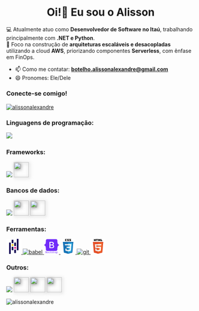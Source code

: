 <h1 align="center">Oi!👋 Eu sou o Alisson</h1>

💻 Atualmente atuo como **Desenvolvedor de Software no Itaú**, trabalhando principalmente com **.NET e Python**.  
🚀 Foco na construção de **arquiteturas escaláveis e desacopladas** utilizando a cloud **AWS**, priorizando componentes **Serverless**, com ênfase em FinOps.  

- 📫 Como me contatar: **botelho.alissonalexandre@gmail.com**  
- 😄 Pronomes: Ele/Dele  

<h3 align="left">Conecte-se comigo!</h3>
<p align="left">
<a href="https://linkedin.com/in/alissonalexandre" target="blank">
<img align="center" src="https://raw.githubusercontent.com/rahuldkjain/github-profile-readme-generator/master/src/images/icons/Social/linked-in-alt.svg" alt="alissonalexandre" height="30" width="40" />
</a>
</p>

<h3 align="left">Linguagens de programação:</h3>
<p align="left"> 
 <img src="https://skillicons.dev/icons?i=dotnet,py,java,js,php,c" />
</p>

<h3 align="left">Frameworks:</h3>
<p align="left">
  <img src="https://skillicons.dev/icons?i=express,flask,fastapi" />
  <img src="https://cdn.jsdelivr.net/gh/devicons/devicon@latest/icons/codeigniter/codeigniter-plain.svg" width="40" height="40" style="filter: drop-shadow(2px 2px 4px rgba(0, 0, 0, 0.5));"/>
</p>

<h3 align="left">Bancos de dados:</h3>
<p align="left"> 
   <img src="https://skillicons.dev/icons?i=mysql,dynamodb,cassandra,mongodb,firebase,postgres" />
   <img src="https://cdn.jsdelivr.net/gh/devicons/devicon@latest/icons/neo4j/neo4j-original-wordmark.svg" width="40" height="40" style="filter: drop-shadow(2px 2px 4px rgba(0, 0, 0, 0.5));"/>           
   <img src="https://cdn.jsdelivr.net/gh/devicons/devicon@latest/icons/microsoftsqlserver/microsoftsqlserver-original-wordmark.svg" width="40" height="40" style="filter: drop-shadow(2px 2px 4px rgba(0, 0, 0, 0.5));"/>
</p>

<h3 align="left">Ferramentas:</h3>
<p align="left"> 
<a href="https://pandas.pydata.org/" target="_blank" rel="noreferrer"> <img src="https://raw.githubusercontent.com/devicons/devicon/2ae2a900d2f041da66e950e4d48052658d850630/icons/pandas/pandas-original.svg" alt="pandas" width="40" height="40"/> </a>
<a href="https://babeljs.io/" target="_blank" rel="noreferrer"> <img src="https://www.vectorlogo.zone/logos/babeljs/babeljs-icon.svg" alt="babel" width="40" height="40"/> </a> 
<a href="https://getbootstrap.com" target="_blank" rel="noreferrer"> <img src="https://raw.githubusercontent.com/devicons/devicon/master/icons/bootstrap/bootstrap-plain-wordmark.svg" alt="bootstrap" width="40" height="40"/> </a> 
<a href="https://www.w3schools.com/css/" target="_blank" rel="noreferrer"> <img src="https://raw.githubusercontent.com/devicons/devicon/master/icons/css3/css3-original-wordmark.svg" alt="css3" width="40" height="40"/> </a> 
<a href="https://git-scm.com/" target="_blank" rel="noreferrer"> <img src="https://www.vectorlogo.zone/logos/git-scm/git-scm-icon.svg" alt="git" width="40" height="40"/> </a> 
<a href="https://www.w3.org/html/" target="_blank" rel="noreferrer"> <img src="https://raw.githubusercontent.com/devicons/devicon/master/icons/html5/html5-original-wordmark.svg" alt="html5" width="40" height="40"/> </a> 
</p>

<h3 align="left">Outros:</h3>
<p align="left"> 
 <img src="https://skillicons.dev/icons?i=aws,docker,heroku,grafana,kafka,selenium,terraform" />
 <img src="https://cdn.jsdelivr.net/gh/devicons/devicon@latest/icons/digitalocean/digitalocean-original.svg" width="40" height="40" style="filter: drop-shadow(2px 2px 4px rgba(0, 0, 0, 0.5));"/>
 <img src="https://cdn.jsdelivr.net/gh/devicons/devicon@latest/icons/playwright/playwright-original.svg" width="40" height="40" style="filter: drop-shadow(2px 2px 4px rgba(0, 0, 0, 0.5));"/>
  <img src="https://cdn.jsdelivr.net/gh/devicons/devicon@latest/icons/swagger/swagger-plain.svg" width="40" height="40" style="filter: drop-shadow(2px 2px 4px rgba(0, 0, 0, 0.5));"/>
</p>

<p><img align="left" src="https://github-readme-stats.vercel.app/api/top-langs?username=alissonalexandre&show_icons=true&locale=en&layout=compact" alt="alissonalexandre" /></p>
